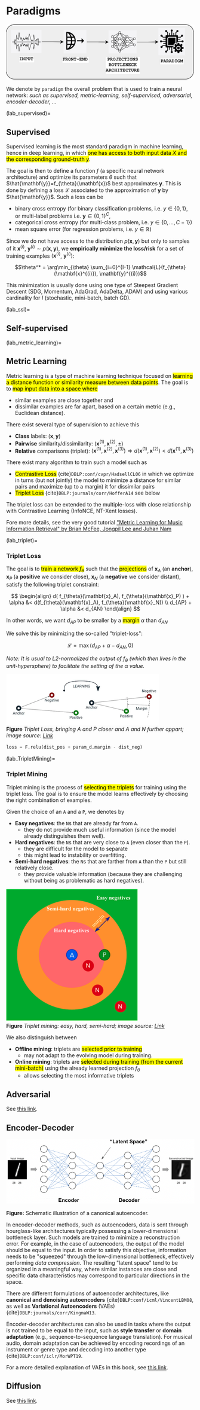 # Paradigms

![top](/images/top.png)

We denote by `paradigm` the overall problem that is used to train a neural network: *such as supervised, metric-learning, self-supervised, adversarial, encoder-decoder, ...*




(lab_supervised)=
## Supervised

Supervised learning is the most standard paradigm in machine learning, hence in deep learning, in which <mark>one has access to both input data $X$ and the corresponding ground-truth $y$</mark>.

The goal is then to define a function $f$ (a specific neural network architecture) and optimize its parameters $\theta$ such that $\hat{\mathbf{y}}=f_{\theta}(\mathbf{x})$ best approximates $\mathbf{y}$.
This is done by defining a loss $\mathcal{L}$ associated to the approximation of $\mathbf{y}$ by $\hat{\mathbf{y}}$.
Such a loss can be
- binary cross entropy (for binary classification problems, i.e. $y \in \{0,1\}$, or multi-label problems i.e. $\mathbf{y} \in \{0,1\}^C$,
- categorical cross entropy (for multi-class problem, i.e. $y \in \{0,\ldots, C-1\}$)
- mean square error (for regression problems, i.e. $y \in \mathbb{R}$)

Since we do not have access to the distribution $p(\mathbf{x},\mathbf{y})$ but only to samples of it $\mathbf{x}^{(i)}$, $\mathbf{y}^{(i)} \sim p(\mathbf{x},\mathbf{y})$, we **empirically minimize the loss/risk** for a set of training examples $(\mathbf{x}^{(i)}$, $\mathbf{y}^{(i)})$:

$$\theta^* = \arg\min_{\theta} \sum_{i=0}^{I-1} \mathcal{L}(f_{\theta}(\mathbf{x}^{(i)}), \mathbf{y}^{(i)})$$

This minimization is usually done using one type of Steepest Gradient Descent (SDG, Momentum, AdaGrad, AdaDelta, ADAM) and using various cardinality for $I$ (stochastic, mini-batch, batch GD).




(lab_ssl)=
## Self-supervised







(lab_metric_learning)=
## Metric Learning

Metric learning is a type of machine learning technique focused on <mark>learning a distance function or similarity measure between data points</mark>.
The goal is to <mark>map input data into a space where</mark>
- similar examples are close together and
- dissimilar examples are far apart, based on a certain metric (e.g., Euclidean distance).

There exist several type of supervision to achieve this
- **Class** labels: $(\mathbf{x},\mathbf{y})$
- **Pairwise** similarity/dissimilarity: $(\mathbf{x}^{(1)},\mathbf{x}^{(2)},\pm)$
- **Relative** comparisons (triplet): $(\mathbf{x}^{(1)}, \mathbf{x}^{(2)},\mathbf{x}^{(3)}) \Rightarrow d(\mathbf{x}^{(1)},\mathbf{x}^{(2)}) < d(\mathbf{x}^{(1)},\mathbf{x}^{(3)})$

There exist many algorithm to train such a model such as
- <mark>Contrastive Loss</mark> {cite}`DBLP:conf/cvpr/HadsellCL06` in which we optimize in turns (but not jointly) the model to minimize a distance for similar pairs and maximize (up to a margin) it for dissimilar pairs
- <mark>Triplet Loss</mark> {cite}`DBLP:journals/corr/HofferA14` see below

The triplet loss can be extended to the multiple-loss with close relationship with Contrastive Learning (InfoNCE, NT-Xent losses).

Fore more details, see the very good tutorial ["Metric Learning for Music Information Retrieval" by Brian McFee, Jongpil Lee and Juhan Nam](https://github.com/bmcfee/ismir2020-metric-learning)




(lab_triplet)=
### Triplet Loss

The goal is to <mark>train a network $f_{\theta}$</mark> such that the <mark>projections</mark> of $\mathbf{x}_A$ (an **anchor**), $\mathbf{x}_P$ (a **positive** we consider close), $\mathbf{x}_N$ (a **negative** we consider distant),
satisfy the following triplet constraint:

$$
\begin{align}
d( f_{\theta}(\mathbf{x}_A), f_{\theta}(\mathbf{x}_P) ) + \alpha &< d(f_{\theta}(\mathbf{x}_A), f_{\theta}(\mathbf{x}_N)) \\
d_{AP} + \alpha &< d_{AN}
\end{align}
$$

In other words, we want $d_{AP}$ to be smaller by a <mark>margin</mark> $\alpha$ than $d_{AN}$

We solve this by minimizing the so-called "triplet-loss":

$$\mathcal{L} = \max(d_{AP} + \alpha - d_{AN},0)$$

*Note: It is usual to L2-normalized the output of $f_{\theta}$ (which then lives in the unit-hypersphere) to facilitate the setting of the $\alpha$ value.*

![triplet-loss](/images/brick_triplet.png)\
**Figure**
*Triplet Loss, bringing A and P closer and A and N further appart; image source: [Link](https://towardsdatascience.com/triplet-loss-advanced-intro-49a07b7d8905)*

```python
loss = F.relu(dist_pos + param_d.margin - dist_neg)
```




(lab_TripletMining)=
### Triplet Mining

Triplet mining is the process of <mark>selecting the triplets</mark> for training using the triplet loss.
The goal is to ensure the model learns effectively by choosing the right combination of examples.

Given the choice of an `A` and a `P`, we denotes by

- **Easy negatives**: the `N`s that are already far from `A`.
	- they do not provide much useful information (since the model already distinguishes them well).
- **Hard negatives**: the `N`s that are very close to `A`  (even closer than the `P`).
	- they are difficult for the model to separate
	- this might lead to instability or overfitting.
- **Semi-hard negatives**: the `N`s that are farther from `A` than the `P` but still relatively close.
	- they provide valuable information  (because they are challenging without being as problematic as hard negatives).

![triplet-mining](/images/brick_tripletmining.png)\
**Figure**
*Triplet mining: easy, hard, semi-hard; image source: [Link](https://www.researchgate.net/figure/Online-Triplet-Mining-strategies-For-an-anchor-blue-A-and-a-positive-green-P-sample_fig6_364057028)*

We also distinguish between
- **Offline mining**: triplets are <mark>selected prior to training</mark>
	- may not adapt to the evolving model during training.
- **Online mining**: triplets are <mark>selected during training (from the current mini-batch)</mark> using the already learned projection $f_{\theta}$
	- allows selecting the most informative triplets






## Adversarial
See [this link](lab_gans).



## Encoder-Decoder
![encoder-decoder](./images/brick_enc_dec.png)

**Figure:** Schematic illustration of a canonical autoencoder.

In encoder-decoder methods, such as autoencoders, data is sent through hourglass-like architectures typically possessing a lower-dimensional bottleneck layer.
Such models are trained to minimize a reconstruction error. For example, in the case of autoencoders, the output of the model should be equal to the input.
In order to satisfy this objective, information needs to be "squeezed" through the low-dimensional bottleneck, effectively performing *data compression*.
The resulting "latent space" tend to be organized in a meaningful way, where similar instances are close and specific data characteristics may correspond to particular directions in the space. 

There are different formulations of autoencoder architectures, like **canonical and denoising autoencoders** {cite}`DBLP:conf/icml/VincentLBM08`, 
as well as **Variational Autoencoders** (VAEs) {cite}`DBLP:journals/corr/KingmaW13`. 

Encoder-decoder architectures can also be used in tasks where the output is not trained to be equal to the input, such as **style transfer** or **domain adaptation** (e.g., sequence-to-sequence language translation). 
For musical audio, domain adaptation can be achieved by encoding recordings of an instrument or genre type and decoding into another type {cite}`DBLP:conf/iclr/MorWPT19`.   

For a more detailed explanation of VAEs in this book, see [this link](lab_vaes).



## Diffusion
See [this link](lab_diffusion).